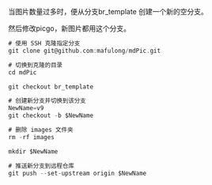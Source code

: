 当图片数量过多时，便从分支br_template 创建一个新的空分支。

然后修改picgo，新图片都用这个分支。



```scala
# 使用 SSH 克隆指定分支
git clone git@github.com:mafulong/mdPic.git

# 切换到克隆的目录
cd mdPic

git checkout br_template

# 创建新分支并切换到该分支
NewName=v9
git checkout -b $NewName

# 删除 images 文件夹
rm -rf images

mkdir $NewName

# 推送新分支到远程仓库
git push --set-upstream origin $NewName
```

